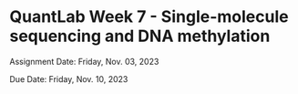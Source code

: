 # QuantLab Week 7 - Single-molecule sequencing and DNA methylation

Assignment Date: Friday, Nov. 03, 2023

Due Date: Friday, Nov. 10, 2023

<!--
## Lecture -- Michael Sauria

[Lecture Slides](https://www.dropbox.com/scl/fi/j0xp8mjdfo1vnc5h240z3/Nanopore-and-Methylation.pdf?rlkey=wpw6fz8dom3by2s755ondckjb&dl=0)

## Live coding resources

Files for the live coding exercise can be found in `cmdb-quantbio/assignments/lab/nanopore-seq/slides_asynchronous_or_livecoding_resources/`.

Download [chr2.fa.gz](https://hgdownload.soe.ucsc.edu/goldenPath/hg38/chromosomes/chr2.fa.gz) to you working directory 

Installing minimap2 can be done using the command

```bash
brew install minimap2
```

## Homework Assignment

Complete the homework assignment in your `week7` submission directory in your `qbb2023-answers`.

[Homework Assignment](../assignments/lab/nanopore-seq/assignment/)
-->
